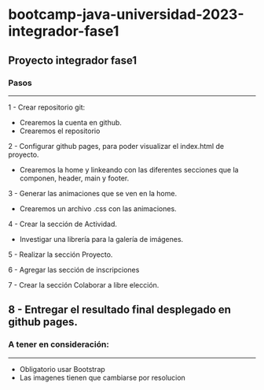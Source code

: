 # bootcamp-java-universidad-2023-integrador-fase1
Proyecto integrador fase1
------
### Pasos
------
1 - Crear repositorio git:

   - Crearemos la cuenta en github.
   - Crearemos el repositorio

2 - Configurar github pages, para poder visualizar el index.html de proyecto.
   - Crearemos la home y linkeando con las diferentes secciones que la
componen, header, main y footer.

3 - Generar las animaciones que se ven en la home.
   - Crearemos un archivo .css con las animaciones.

4 - Crear la sección de Actividad.
   - Investigar una librería para la galería de imágenes.

5 - Realizar la sección Proyecto.

6 - Agregar las sección de inscripciones

7 - Crear la sección Colaborar a libre elección.

8 - Entregar el resultado final desplegado en github pages.
------
### A tener en consideración:
------
- Obligatorio usar Bootstrap
- Las imagenes tienen que cambiarse por resolucion
